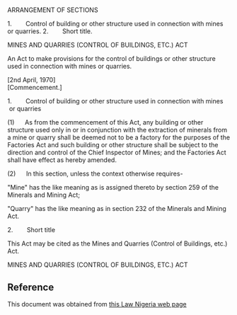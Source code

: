 # 

ARRANGEMENT OF SECTIONS

1.        Control of building or other structure used in connection with mines or quarries. 2.        Short title.

MINES AND QUARRIES (CONTROL OF BUILDINGS, ETC.) ACT

An Act to make provisions for the control of buildings or other structure used in connection with mines or quarries.

[2nd April, 1970]                                                                           [Commencement.]

1.        Control of building or other structure used in connection with mines  or quarries

(1)      As from the commencement of this Act, any building or other structure used only in or in conjunction with the extraction of minerals from a mine or quarry shall be deemed not to be a factory for the purposes of the Factories Act and such building or other structure shall be subject to the direction and control of the Chief Inspector of Mines; and the Factories Act shall have effect as hereby amended.

(2)      In this section, unless the context otherwise requires-

"Mine" has the like meaning as is assigned thereto by section 259 of the Minerals and Mining Act;

"Quarry" has the like meaning as in section 232 of the Minerals and Mining Act.

2.        Short title

This Act may be cited as the Mines and Quarries (Control of Buildings, etc.) Act.

MINES AND QUARRIES (CONTROL OF BUILDINGS, ETC.) ACT

## Reference

This document was obtained from [this Law Nigeria web page](http://www.lawnigeria.com/LFN/M/Mines-and-Quaries-%28Control-of-Buildings-Etc%29Act.php)